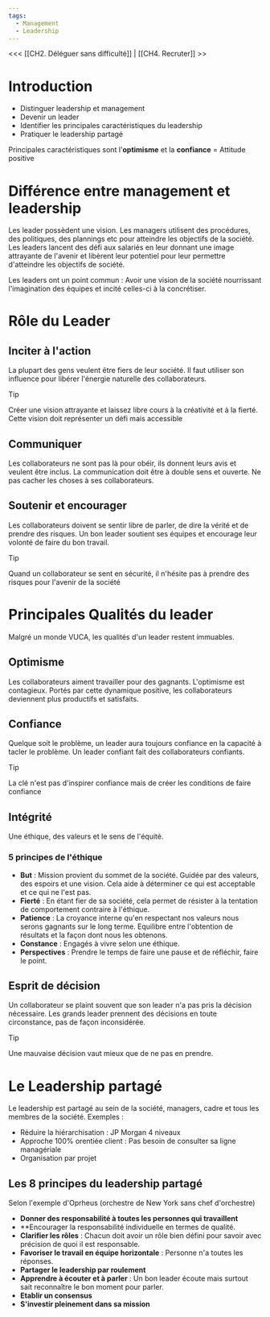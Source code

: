 ```yaml
---
tags:
  - Management
  - Leadership
---
```

<<< [[CH2. Déléguer sans difficulté]] | [[CH4. Recruter]] >>

# Introduction
- Distinguer leadership et management
- Devenir un leader
- Identifier les principales caractéristiques du leadership
- Pratiquer le leadership partagé

Principales caractéristiques sont l'**optimisme** et la **confiance** = Attitude positive

# Différence entre management et leadership
Les leader possèdent une vision.
Les managers utilisent des procédures, des politiques, des plannings etc pour atteindre les objectifs de la société.
Les leaders lancent des défi aux salariés en leur donnant une image attrayante de l'avenir et libèrent leur potentiel pour leur permettre d'atteindre les objectifs de société.

Les leaders ont un point commun : Avoir une vision de la société nourrissant l'imagination des équipes et incité celles-ci à la concrétiser.

# Rôle du Leader
## Inciter à l'action
La plupart des gens veulent être fiers de leur société.
Il faut utiliser son influence pour libérer l'énergie naturelle des collaborateurs.

>[!tip]
>Créer une vision attrayante et laissez libre cours à la créativité et à la fierté.
>Cette vision doit représenter un défi mais accessible

## Communiquer
Les collaborateurs ne sont pas là pour obéir, ils donnent leurs avis et veulent être inclus. La communication doit être à double sens et ouverte. Ne pas cacher les choses à ses collaborateurs.

## Soutenir et encourager
Les collaborateurs doivent se sentir libre de parler, de dire la vérité et de prendre des risques.
Un bon leader soutient ses équipes et encourage leur volonté de faire du bon travail.
>[!tip]
>Quand un collaborateur se sent en sécurité, il n'hésite pas à prendre des risques pour l'avenir de la société



# Principales Qualités du leader
Malgré un monde VUCA, les qualités d'un leader restent immuables.

## Optimisme
Les collaborateurs aiment travailler pour des gagnants. L'optimisme est contagieux. Portés par cette dynamique positive, les collaborateurs deviennent plus productifs et satisfaits.

## Confiance
Quelque soit le problème, un leader aura toujours confiance en la capacité à tacler le problème. Un leader confiant fait des collaborateurs confiants.
>[!tip]
>La clé n'est pas d'inspirer confiance mais de créer les conditions de faire confiance


## Intégrité
Une éthique, des valeurs et le sens de l'équité.
### 5 principes de l'éthique
- **But** : Mission provient du sommet de la société. Guidée par des valeurs, des espoirs et une vision. Cela aide à déterminer ce qui est acceptable et ce qui ne l'est pas.
- **Fierté** : En étant fier de sa société, cela permet de résister à la tentation de comportement contraire à l'éthique.
- **Patience** : La croyance interne qu'en respectant nos valeurs nous serons gagnants sur le long terme. Equilibre entre l'obtention de résultats et la façon dont nous les obtenons.
- **Constance** : Engagés à vivre selon une éthique. 
- **Perspectives** : Prendre le temps de faire une pause et de réfléchir, faire le point.

## Esprit de décision
Un collaborateur se plaint souvent que son leader n'a pas pris la décision nécessaire. Les grands leader prennent des décisions en toute circonstance, pas de façon inconsidérée.
>[!tip]
>Une mauvaise décision vaut mieux que de ne pas en prendre.


# Le Leadership partagé
Le leadership est partagé au sein de la société, managers, cadre et tous les membres de la société.
Exemples :
- Réduire la hiérarchisation : JP Morgan 4 niveaux
- Approche 100% orentiée client : Pas besoin de consulter sa ligne managériale
- Organisation par projet

## Les 8 principes du leadership partagé
Selon l'exemple d'Oprheus (orchestre de New York sans chef d'orchestre)
- **Donner des responsabilité à toutes les personnes qui travaillent**
- **Encourager la responsabilité individuelle en termes de qualité.
- **Clarifier les rôles** : Chacun doit avoir un rôle bien défini pour savoir avec précision de quoi il est responsable.
- **Favoriser le travail en équipe horizontale** : Personne n'a toutes les réponses.
- **Partager le leadership par roulement** 
- **Apprendre à écouter et à parler** : Un bon leader écoute mais surtout sait reconnaître le bon moment pour parler.
- **Etablir un consensus** 
- **S'investir pleinement dans sa mission**

